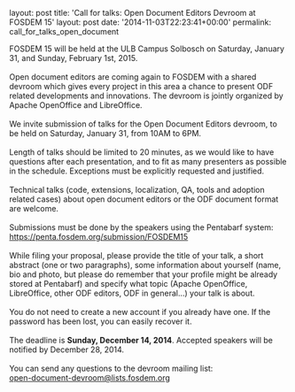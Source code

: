 layout: post
title: 'Call for talks: Open Document Editors Devroom at FOSDEM 15'
layout: post
date: '2014-11-03T22:23:41+00:00'
permalink: call_for_talks_open_document

FOSDEM 15 will be held at the ULB Campus Solbosch on Saturday, January
31, and Sunday, February 1st, 2015.
<br /> <br />Open document editors are coming again to FOSDEM with a shared devroom which gives every project in this area a chance to present ODF related
developments and innovations. The devroom is jointly organized by Apache
OpenOffice and LibreOffice.
<br /> <br />We invite submission of talks for the Open Document Editors devroom, to
be held on Saturday, January 31, from 10AM to 6PM.
<br /> <br />Length of talks should be limited to 20 minutes, as we would like to
have questions after each presentation, and to fit as many presenters as
possible in the schedule. Exceptions must be explicitly requested and
justified.
<br /> <br />Technical talks (code, extensions, localization, QA, tools and adoption
related cases) about open document editors or the ODF document format
are welcome.
<br /> <br />Submissions must be done by the speakers using the Pentabarf system:
<br /><a class="moz-txt-link-freetext" href="https://penta.fosdem.org/submission/FOSDEM15">https://penta.fosdem.org/submission/FOSDEM15</a> <br /> <br />While filing your proposal, please provide the title of your talk, a
short abstract (one or two paragraphs), some information about yourself
(name, bio and photo, but please do remember that your profile might be
already stored at Pentabarf) and specify what topic (Apache OpenOffice,
LibreOffice, other ODF editors, ODF in general...) your talk is about.
<br /> <br />You do not need to create a new account if you already have one. If the
password has been lost, you can easily recover it.
<br /> <br />The deadline is <b>Sunday, December 14, 2014</b>. Accepted speakers will be
notified by December 28, 2014.
<br /> <br />You can send any questions to the devroom mailing list:
<br /><a class="moz-txt-link-abbreviated" href="mailto:open-document-devroom@lists.fosdem.org">open-document-devroom@lists.fosdem.org</a> <br />
